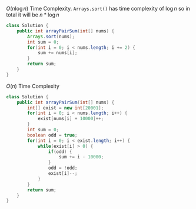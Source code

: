 $O(n \log n)$ Time Complexity. `Arrays.sort()` has time complexity of $\log n$ so in total it will be $n * \log n$
```java
class Solution {
	public int arrayPairSum(int[] nums) {
		Arrays.sort(nums);
		int sum = 0;
		for(int i = 0; i < nums.length; i += 2) {
			sum += nums[i];
		}
		return sum;
	}
}
```

$O(n)$ Time Complexity
```java
class Solution {
	public int arrayPairSum(int[] nums) {
		int[] exist = new int[20001];
		for(int i = 0; i < nums.length; i++) {
			exist[nums[i] + 10000]++;
		}
		int sum = 0;
		boolean odd = true;
		for(int i = 0; i < exist.length; i++) {
			while(exist[i] > 0) {
				if(odd) {
					sum += i - 10000;
				}
				odd = !odd;
				exist[i]--;
			}
		}
		return sum;
	}
}
```